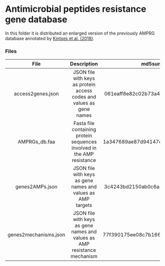 # Antimicrobial peptides resistance gene database

In this folder it is distributed an enlarged version of the previously
AMPRG database annotated by [Kintses et al. (2018)](https://pubmed.ncbi.nlm.nih.gov/30559406/).

### Files

| **File** | **Description** | **md5sum** |
| :---: | :---: | :---: | 
| access2genes.json | JSON file with keys as protein access codes and values as gene names | 061eaff8e82c02b73a4a3f38057189e2 |
| AMPRGs_db.faa | Fasta file containing protein sequences involved in the AMP resistance | 1a347689ae87d94147e8d54a0878aa7f |
| genes2AMPs.json | JSON file with keys as gene names and values as AMP targets | 3c4243bd2150ab0c6a4fcd3ed77cb6f6 |
| genes2mechanisms.json | JSON file with keys as gene names and values as AMP resistance mechanism | 77f390175ee08c7b166e51b510b0a4dd |
  
